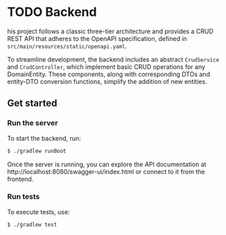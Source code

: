 # TODO Backend

his project follows a classic three-tier architecture and provides a CRUD REST API that adheres to the OpenAPI
specification, defined in `src/main/resources/static/openapi.yaml`.

To streamline development, the backend includes an abstract `CrudService` and `CrudController`, which implement basic
CRUD operations for any DomainEntity. These components, along with corresponding DTOs and entity-DTO conversion
functions, simplify the addition of new entities.

## Get started

### Run the server

To start the backend, run:

```bash
$ ./gradlew runBoot
```

Once the server is running, you can explore the API documentation at http://localhost:8080/swagger-ui/index.html or
connect to it from the frontend.

### Run tests

To execute tests, use:

```bash
$ ./gradlew test
```